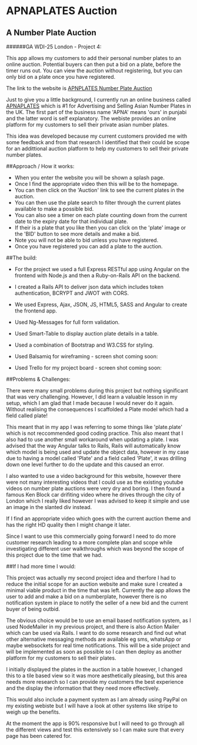# APNAPLATES Auction

## A Number Plate Auction

######GA WDI-25 London - Project 4:

This app allows my customers to add their personal number plates to an online auction. Potential buyers can then put a bid on a plate, before the timer runs out. You can view the auction without registering, but you can only bid on a plate once you have registered. 

The link to the website is [APNPLATES Number Plate Auction](https://lit-wave-30682.herokuapp.com/)

Just to give you a little background, I currently run an online business called [APNAPLATES](https://www.apnaplates.com) which is #1 for Advertising and Selling Asian Number Plates in the UK. The first part of the business name 'APNA' means 'ours' in punjabi and the latter word is self explanatory. The webiste provides an online platform for my customers to sell their private asian number plates.

This idea was developed because my current customers provided me with some feedback and from that research I identified that their could be scope for an addittional auction platform to help my customers to sell their private number plates.

##Approach / How it works:

* When you enter the website you will be shown a splash page.
* Once I find the appropriate video then this will be to the homepage.
* You can then click on the 'Auction' link to see the current plates in the auction.
* You can then use the plate search to filter through the current plates available to make a possible bid.
* You can also see a timer on each plate counting down from the current date to the expiry date for that individual plate.
* If their is a plate that you like then you can click on the 'plate' image or the 'BID' button to see more details and make a bid.
* Note you will not be able to bid unless you have registered.
* Once you have registered you can add a plate to the auction.


##The build:

* For the project we used a full Express RESTful app using Angular on the frontend with Node.js and then a Ruby-on-Rails API on the backend.
* I created a Rails API to deliver json data which includes token authentication, BCRYPT and JWOT with CORS.
* We used Express, Ajax, JSON, JS, HTML5, SASS and Angular to create the frontend app.
* Used Ng-Messages for full form validation.
* Used Smart-Table to display auction plate details in a table.
* Used a combination of Bootstrap and W3.CSS for styling.

* Used Balsamiq for wireframing - screen shot coming soon:

<!--![Balsamiq]("Balsamiq")-->

* Used Trello for my project board - screen shot coming soon:

<!--![Trello]("Trello")-->

##Problems & Challenges:

There were many small problems during this project but nothing significant that was very challenging. However, I did learn a valuable lesson in my setup, which I am glad that I made because I would never do it again. Without realising the consequences I scaffolded a Plate model which had a field called plate!

This meant that in my app I was referring to some things like 'plate.plate' which is not reccommended good coding practice. This also meant that I also had to use another small workaround when updating a plate. I was advised that the way Angular talks to Rails, Rails will automatically know which model is being used and update the object data, however in my case due to having a model called 'Plate' and a field called 'Plate', it was drilling down one level further to do the update and this caused an error.

I also wanted to use a video background for this website, however there were not many interesting videos that I could use as the existing youtube videos on number plate auctions were very dry and boring. I then found a famous Ken Block car drifiting video where he drives through the city of London which I really liked however I was advised to keep it simple and use an image in the slanted div instead.

If I find an appropriate video which goes with the current auction theme and has the right HD quality then I might change it later.

Since I want to use this commercially going forward I need to do more customer research leading to a more complete plan and scope while investigating different user walkthroughs which was beyond the scope of this project due to the time that we had.

##If I had more time I would:

This project was actually my second project idea and therfore I had to reduce the initial scope for an auction website and make sure I created a minimal viable product in the time that was left. Currently the app allows the user to add and make a bid on a numberplate, however there is no notification system in place to notify the seller of a new bid and the current buyer of being outbid.

The obvious choice would be to use an email based notification system, as I used NodeMailer in my previous project, and there is also Action Mailer which can be used via Rails. I want to do some research and find out what other alternative messaging methods are available eg sms, whatsApp or maybe websockets for real time notifications. This will be a side project and will be implemented as soon as possible so I can then deploy as another platform for my customers to sell their plates.

I initially displayed the plates in the auction in a table however, I changed this to a tile based view so it was more aesthetically pleasing, but this area needs more research so I can provide my customers the best experience and the display the information that they need more effectively.

This would also include a payment system as I am already using PayPal on my existing webiste but I will have a look at other systems like stripe to weigh up the benefits.

At the moment the app is 90% responsive but I will need to go through all the different views and test this extensively so I can make sure that every page has been catered for.

